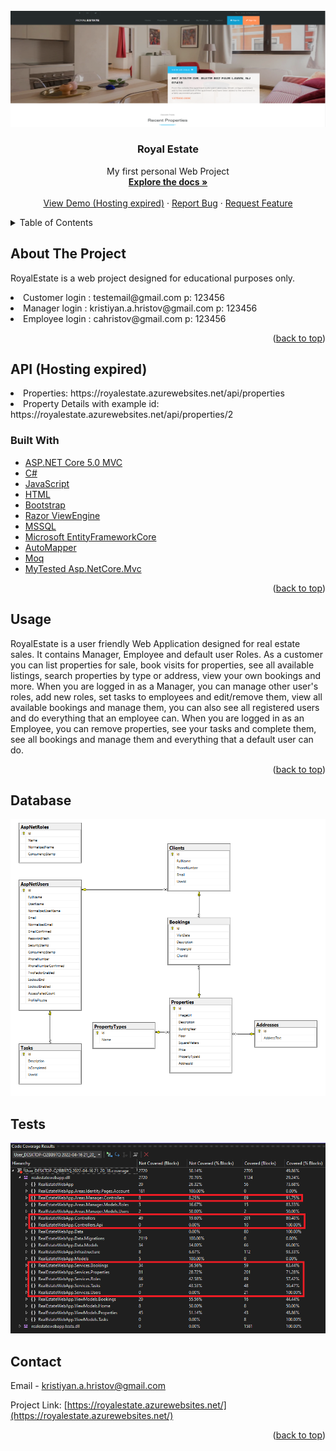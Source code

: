 <div id="top"></div>

<!-- PROJECT LOGO -->
<br />
<div align="center">
   <a href="https://github.com/github_username/repo_name">
    <img src="https://raw.githubusercontent.com/KristiyanH/RealEstateWebApp/master/RealEstateWebApp/wwwroot/images/HomeScreenshot.png" alt="Logo">
</a>
<h3 align="center">Royal Estate</h3>

  <p align="center">
    My first personal Web Project 
    <br />
    <a href="https://github.com/KristiyanH/RealEstateWebApp"><strong>Explore the docs »</strong></a>
    <br />
    <br />
    <a href="https://royalestate.azurewebsites.net/">View Demo (Hosting expired)</a>
    ·
    <a href="https://github.com/KristiyanH/RealEstateWebApp/issues">Report Bug</a>
    ·
    <a href="https://github.com/KristiyanH/RealEstateWebApp/issues">Request Feature</a>
  </p>
</div>



<!-- TABLE OF CONTENTS -->
<details>
  <summary>Table of Contents</summary>
  <ol>
    <li>
      <a href="#about-the-project">About The Project</a>
      <ul>
        <li><a href="#built-with">Built With</a></li>
      </ul>
    </li>
    <li><a href="#usage">Usage</a></li>
    <li><a href="#contact">Contact</a></li>
    <li><a href="#database">Database</a></li>
     <li><a href="#tests">Code Coverage</a></li>
     <li><a href="#api">API</a></li>
  </ol>
</details>



<!-- ABOUT THE PROJECT -->
## About The Project

RoyalEstate is a web project designed for educational purposes only.

<li>Customer login : testemail@gmail.com p: 123456</li>
<li>Manager login : kristiyan.a.hristov@gmail.com p: 123456</li>
<li>Employee login : cahristov@gmail.com p: 123456</li>

<p align="right">(<a href="#top">back to top</a>)</p>

## API (Hosting expired)

<li>Properties: https://royalestate.azurewebsites.net/api/properties</li>
<li>Property Details with example id: https://royalestate.azurewebsites.net/api/properties/2

### Built With

* [ASP.NET Core 5.0 MVC](https://docs.microsoft.com/en-us/aspnet/core/mvc/overview?view=aspnetcore-5.0)
* [C#](https://docs.microsoft.com/en-us/dotnet/csharp/)
* [JavaScript](https://www.javascript.com/)
* [HTML](https://html.com/)
* [Bootstrap](https://themewagon.com/themes/free-bootstrap-4-html5-real-estate-website-template-royal-estate/)
* [Razor ViewEngine](https://docs.microsoft.com/en-us/aspnet/core/mvc/views/razor?view=aspnetcore-5.0)
* [MSSQL](https://www.microsoft.com/en-us/sql-server/sql-server-downloads)
* [Microsoft EntityFrameworkCore](https://docs.microsoft.com/en-us/ef/core/)
* [AutoMapper](https://automapper.org/)
* [Moq](https://github.com/moq/moq)
* [MyTested Asp.NetCore.Mvc](https://github.com/ivaylokenov/MyTested.AspNetCore.Mvc)


<p align="right">(<a href="#top">back to top</a>)</p>

<!-- USAGE EXAMPLES -->
## Usage

RoyalEstate is a user friendly Web Application designed for real estate sales. It contains Manager, Employee and default user Roles. As a customer you can list properties for sale, book visits for properties, see all available listings, search properties by type or address, view your own bookings and more.
When you are logged in as a Manager, you can manage other user's roles, add new roles, set tasks to employees and edit/remove them, view all available bookings and manage them, you can also see all registered users and do everything that an employee can.
When you are logged in as an Employee, you can remove properties, see your tasks and complete them, see all bookings and manage them and everything that a default user can do.

<p align="right">(<a href="#top">back to top</a>)</p>

## Database

<img src="https://raw.githubusercontent.com/KristiyanH/RealEstateWebApp/master/RealEstateWebApp/wwwroot/images/Database.png">

## Tests

<img src="https://raw.githubusercontent.com/KristiyanH/RealEstateWebApp/master/RealEstateWebApp/wwwroot/images/CodeCoverage.png">

<!-- CONTACT -->
## Contact

Email - kristiyan.a.hristov@gmail.com

Project Link: [https://royalestate.azurewebsites.net/](https://royalestate.azurewebsites.net/)

<p align="right">(<a href="#top">back to top</a>)</p>



<!-- MARKDOWN LINKS & IMAGES -->
<!-- https://www.markdownguide.org/basic-syntax/#reference-style-links -->
[contributors-shield]: https://img.shields.io/github/contributors/github_username/repo_name.svg?style=for-the-badge
[contributors-url]: https://github.com/github_username/repo_name/graphs/contributors
[forks-shield]: https://img.shields.io/github/forks/github_username/repo_name.svg?style=for-the-badge
[forks-url]: https://github.com/github_username/repo_name/network/members
[stars-shield]: https://img.shields.io/github/stars/github_username/repo_name.svg?style=for-the-badge
[stars-url]: https://github.com/github_username/repo_name/stargazers
[issues-shield]: https://img.shields.io/github/issues/github_username/repo_name.svg?style=for-the-badge
[issues-url]: https://github.com/github_username/repo_name/issues
[license-shield]: https://img.shields.io/github/license/github_username/repo_name.svg?style=for-the-badge
[license-url]: https://github.com/github_username/repo_name/blob/master/LICENSE.txt
[linkedin-shield]: https://img.shields.io/badge/-LinkedIn-black.svg?style=for-the-badge&logo=linkedin&colorB=555
[linkedin-url]: https://linkedin.com/in/linkedin_username
[product-screenshot]: images/screenshot.png
